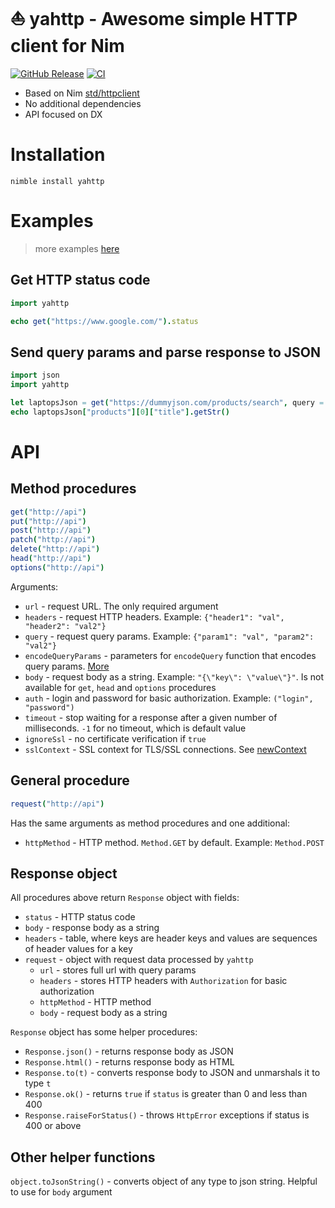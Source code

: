 # ⛵ yahttp - Awesome simple HTTP client for Nim

[![GitHub Release](https://img.shields.io/github/v/release/mishankov/yahttp?sort=semver&display_name=tag&logo=nim&label=latest%20release&color=%23FFE953)](https://github.com/mishankov/yahttp/releases/latest)
[![CI](https://github.com/mishankov/yahttp/actions/workflows/ci.yml/badge.svg)](https://github.com/mishankov/yahttp/actions/workflows/ci.yml)


- Based on Nim [std/httpclient](https://nim-lang.org/docs/httpclient.html)
- No additional dependencies
- API focused on DX

# Installation

```shell
nimble install yahttp
```

# Examples

> more examples [here](examples/examples.nim)

## Get HTTP status code

```nim
import yahttp

echo get("https://www.google.com/").status
```
## Send query params and parse response to JSON

```nim
import json
import yahttp

let laptopsJson = get("https://dummyjson.com/products/search", query = {"q": "Laptop"}).json()
echo laptopsJson["products"][0]["title"].getStr()
```
# API

## Method procedures

```nim
get("http://api")
put("http://api")
post("http://api")
patch("http://api")
delete("http://api")
head("http://api")
options("http://api")
```
Arguments:
- `url` - request URL. The only required argument
- `headers` - request HTTP headers. Example: `{"header1": "val", "header2": "val2"}`
- `query` - request query params. Example: `{"param1": "val", "param2": "val2"}`
- `encodeQueryParams` - parameters for `encodeQuery` function that encodes query params. [More](https://nim-lang.org/docs/uri.html#encodeQuery%2CopenArray%5B%5D%2Cchar)
- `body` - request body as a string. Example: `"{\"key\": \"value\"}"`. Is not available for `get`, `head` and `options` procedures
- `auth` - login and password for basic authorization. Example: `("login", "password")`
- `timeout` - stop waiting for a response after a given number of milliseconds. `-1` for no timeout, which is default value
- `ignoreSsl` - no certificate verification if `true`
- `sslContext` - SSL context for TLS/SSL connections. See [newContext](https://nim-lang.org/docs/net.html#newContext%2Cstring%2Cstring%2Cstring%2Cstring)

## General procedure

```nim
request("http://api")
```

Has the same arguments as method procedures and one additional:
- `httpMethod` - HTTP method. `Method.GET` by default. Example: `Method.POST`

## Response object

All procedures above return `Response` object with fields:
- `status` - HTTP status code
- `body` - response body as a string
- `headers` - table, where keys are header keys and values are sequences of header values for a key
- `request` - object with request data processed by `yahttp`
  - `url` - stores full url with query params
  - `headers` - stores HTTP headers with `Authorization` for basic authorization
  - `httpMethod` - HTTP method
  - `body` - request body as a string

`Response` object has some helper procedures:
- `Response.json()` - returns response body as JSON
- `Response.html()` - returns response body as HTML
- `Response.to(t)` - converts response body to JSON and unmarshals it to type `t`
- `Response.ok()` - returns `true` if `status` is greater than 0 and less than 400
- `Response.raiseForStatus()` - throws `HttpError` exceptions if status is 400 or above

## Other helper functions

`object.toJsonString()` - converts object of any type to json string. Helpful to use for `body` argument
